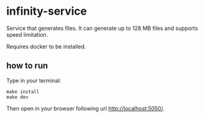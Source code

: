 # infinity-service
Service that generates files. It can generate up to 128 MB files and supports speed limitation.

Requires docker to be installed.

## how to run
Type in your terminal:

```
make install
make dev
```

Then open in your browser following url [http://localhost:5050/](http://localhost:5050/).
